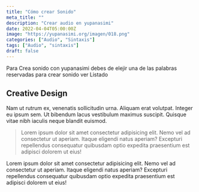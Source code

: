 ```yaml
---
title: "Cómo crear Sonido"
meta_title: ""
description: "Crear audio en yupanasimi"
date: 2022-04-04T05:00:00Z
image: "https://yupanasimi.org/imagen/018.png"
categories: ["Audio", "Sintaxis"]
tags: ["Audio", "sintaxis"]
draft: false
---
```


Para Crea sonido con yupanasimi debes de elejir una de las palabras reservadas para crear sonido 
ver Listado

## Creative Design

Nam ut rutrum ex, venenatis sollicitudin urna. Aliquam erat volutpat. Integer eu ipsum sem. Ut bibendum lacus vestibulum maximus suscipit. Quisque vitae nibh iaculis neque blandit euismod.

> Lorem ipsum dolor sit amet consectetur adipisicing elit. Nemo vel ad consectetur ut aperiam. Itaque eligendi natus aperiam? Excepturi repellendus consequatur quibusdam optio expedita praesentium est adipisci dolorem ut eius!

Lorem ipsum dolor sit amet consectetur adipisicing elit. Nemo vel ad consectetur ut aperiam. Itaque eligendi natus aperiam? Excepturi repellendus consequatur quibusdam optio expedita praesentium est adipisci dolorem ut eius!
